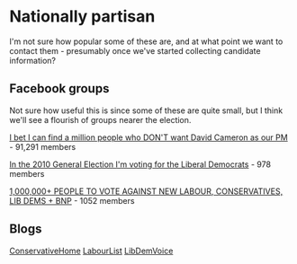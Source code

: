 # Nationally partisan #

I'm not sure how popular some of these are, and at what point we want to contact them - presumably once we've started collecting candidate information?

## Facebook groups ##

Not sure how useful this is since some of these are quite small, but I think we'll see a flourish of groups nearer the election.

[I bet I can find a million people who DON'T want David Cameron as our PM](http://www.facebook.com/group.php?gid=40556497527&ref=mf) - 91,291 members

[In the 2010 General Election I'm voting for the Liberal Democrats](http://www.facebook.com/group.php?gid=266942981560) - 978 members

[1,000,000+ PEOPLE TO VOTE AGAINST NEW LABOUR, CONSERVATIVES, LIB DEMS + BNP](http://www.facebook.com/group.php?gid=74759451667) - 1052 members

## Blogs ##
[ConservativeHome](http://conservativehome.blogs.com/)
[LabourList](http://www.labourlist.org/)
[LibDemVoice](http://www.libdemvoice.org/)
